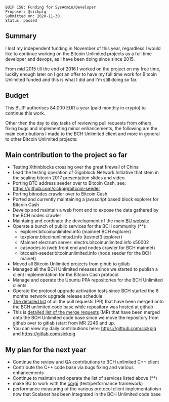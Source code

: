     BUIP 158: Funding for SysAdmin/Developer
    Proposer: @sickpig
    Submitted on: 2020-11-30
    Status: passed

## Summary

I lost my independent funding in November of this year, regardless I would like to continue working on the Bitcoin Unlimited projects as a full time developer and devops, as I have been doing since since 2015.

From mid 2015 till the end of 2016 I worked on the project on my free time, luckily enough later on I got an offer to have my full time work for Bitcoin Unlimited funded and this is what I did and I'm still doing so far.

## Budget

This BUIP authorises 84,000 EUR a year (paid monthly in crypto) to continue this work.

Other then the day to day tasks of reviewing pull requests from others, fixing bugs and implementing minor enhancements, the following are the main contributions I made to the BCH Unlimited client and more in general to other Bitcoin Unlimited projects:


## Main contribution to the project so far

- Testing Xthinblocks crossing over the great firewall of China
- Lead the testing operation of Gigablock Network Initiative that stem in the scaling bitcoin 2017 presentation slides and video
- Porting BTC address seeder over to Bitcoin Cash, see: https://github.com/sickpig/bitcoin-seeder
- Porting bitnodes crawler over to Bitcoin Cash
- Ported and currently maintaining a javascript based block explorer for Bitcoin Cash
- Develop and maintain a web front end to expose the data gathered by the BCH nodes crawler
- Maintaing and cordinate the development of the main [BU website](www.bitcoinunlimited.info)
- Operate a bunch of public services for the BCH community (**):
    * explorer.bitcoinunlimited.info (mainnet BCH explorer)
    * texplorer.bitcoinunlimited.info (testnet3 explorer)
    * Mainnet electrum server: electrs.bitcoinunlimited.info s50002
    * casnodes.io (web front end and nodes crawler for BCH mainnet)
    * btccash-seeder.bitcoinunlimited.info (node seeder for the BCH mainet)
- Moved all Bitcoin Unlimited projects from gihub to gitlab
- Managed all the BCH Unlimited releases since we started to publish a client implementation for the Bitcoin Cash protocol
- Manage and operate the Ubuntu PPA repositories for the BCH Unlimited clients
- Operate the protocol upgrade activation tests since BCH started the 6 months network upgrade release schedule
- [The detailed list](https://github.com/BitcoinUnlimited/BitcoinUnlimited/pulls?q=is%3Apr+sort%3Aupdated-desc+is%3Amerged+author%3Asickpig)  of all the pull requests (PR) that have been merged onto the BCH unlimited code base while repository was hosted at github
- This is [detailed list of the merge requests](https://gitlab.com/bitcoinunlimited/BCHUnlimited/-/merge_requests?author_username=sickpig&page=2&scope=all&sort=created_date&state=merged) (MR) that have been merged onto the BCH Unlimited code base since we move the repository from github over to gitlab (start from MR 2246 and up.
- You can view my daily contributions here: <https://github.com/sickpig> and <https://gitlab.com/sickpig>


## My plan for the next year

- Continue the review and QA contributions to BCH unlimited C++ client
- Contribute the C++ code base via bugs fixing and various enhancements
- Continue to maintain and operate the list of services listed above (**)
- make BU to work with the [corgi](https://gitlab.com/bitcoin-cash-node/bchn-sw/corgi/-/commits/master/) (test/performance framework)
- performance measuring of the various protocol client implementatioisn now that Scalanet has been integrated in the BCH Unlimited code base


